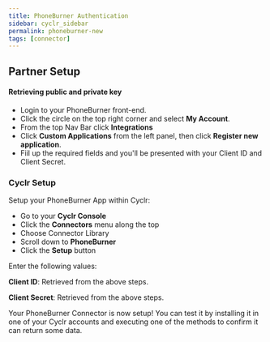 ```yaml
---
title: PhoneBurner Authentication
sidebar: cyclr_sidebar
permalink: phoneburner-new
tags: [connector]
---
```


## Partner Setup

#### Retrieving public and private key
* Login to your PhoneBurner front-end. 
* Click the circle on the top right corner and select **My Account**.
* From the top Nav Bar click **Integrations**
* Click **Custom Applications** from the left panel, then click **Register new application**.
* Fiil up the required fields and you'll be presented with your Client ID and Client Secret.


### Cyclr Setup

Setup your PhoneBurner App within Cyclr:

*   Go to your **Cyclr Console**
*   Click the **Connectors** menu along the top
*   Choose Connector Library
*   Scroll down to **PhoneBurner**
*   Click the **Setup** button

Enter the following values:

**Client ID**: Retrieved from the above steps.

**Client Secret**: Retrieved from the above steps.


Your PhoneBurner Connector is now setup! You can test it by installing it in one of your Cyclr accounts and executing one of the methods to confirm it can return some data.

